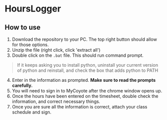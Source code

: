 # HoursLogger

## How to use
1. Download the repository to your PC. The top right button should allow for those options.
2. Unzip the file (right click, click 'extract all')
3. Double click on the `.bat` file. This should run command prompt.
> If it keeps asking you to install python, uninstall your current version of python and reinstall, and check the box that adds python to PATH
4. Enter in the information as prompted. **Make sure to read the prompts carefully.**
5. You will need to sign in to MyCoyote after the chrome window opens up. 
6. Once the hours have been entered on the timesheet, double check the information, and correct necessary things.
7. Once you are sure all the information is correct, attach your class schedule and sign.
